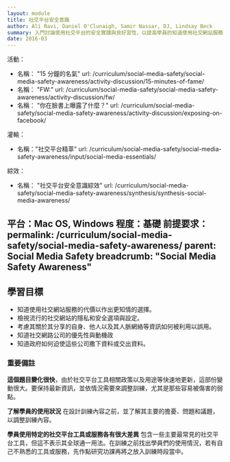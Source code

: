 ```yaml
---
layout: module
title: 社交平台安全意識
author: Ali Ravi, Daniel O'Clunaigh, Samir Nassar, DJ, Lindsay Beck
summary: 入門討論使用社交平台的安全實踐與良好習性，以提高學員的知道使用社交網站服務的代價以作出更知情的選擇
date: 2016-03
---
```


活動：
  - 名稱： "15 分鐘的名氣"
    url: /curriculum/social-media-safety/social-media-safety-awareness/activity-discussion/15-minutes-of-fame/
  - 名稱： "FW:"
    url: /curriculum/social-media-safety/social-media-safety-awareness/activity-discussion/fw/
  - 名稱： "你在臉書上曝露了什麼？"
    url: /curriculum/social-media-safety/social-media-safety-awareness/activity-discussion/exposing-on-facebook/

灌輸：
 - 名稱："社交平台精萃"
   url: /curriculum/social-media-safety/social-media-safety-awareness/input/social-media-essentials/

綜效：
 - 名稱： "社交平台安全意識綜效"
   url: /curriculum/social-media-safety/social-media-safety-awareness/synthesis/synthesis-social-media-awareness/

平台：Mac OS, Windows
程度：基礎 
前提要求：
permalink: /curriculum/social-media-safety/social-media-safety-awareness/
parent: Social Media Safety
breadcrumb: "Social Media Safety Awareness"
---
## 學習目標
- 知道使用社交網站服務的代價以作出更知情的選擇。
- 檢視流行的社交網站的隱私和安全選項與設定。
- 考慮其關於其分享的自身、他人以及其人脈網絡等資訊如何被利用以誤用。
- 知道社交網路公司的優先性與動機政
- 知道政府如何迫使這些公司撒下資料或交出資料。

### 重要備註
**這個題目變化很快**，由於社交平台工具相關政策以及用途等快速地更新，這部份變動很大。要保持最新資訊，並依情況需要來調整訓練，尤其是那些容易被傷害的弱點。

**了解學員的使用狀況** 在設計訓練內容之前，並了解其主要的擔憂、問題和議題，以調整訓練內容。

**學員使用特定的社交平台工具或服務各有很大差異** 包含一些主要最常見的社交平台工具，但這不表示其全球通一用法。在訓練之前找出學員們的使用情況，若有自己不熟悉的工具或服務，先作點研究功課再將之放入訓練時段當中。



